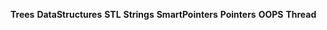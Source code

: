   **Trees** 
  **DataStructures**
  **STL**
  **Strings**
  **SmartPointers**
   **Pointers**
  **OOPS**
  **Thread**